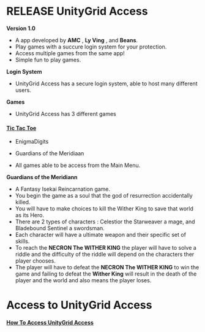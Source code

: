 # RELEASE UnityGrid Access

**Version 1.0**

- A app developed by **AMC** , **Ly Ving** , and **Beans**.
- Play games with a succure login system for your protection.
- Access multiple games from the same app!
- Simple fun to play games.

**Login System**
- UnityGrid Access has a secure login system, able to host many different users.

**Games** 
- UnityGrid Access has 3 different games
#### [Tic Tac Toe](s://github.com/AlphaMC0/UnityGrid-Access/blob/main/Tic%20Tac%20Toe.md)
  - EnigmaDigits
  - Guardians of the Meridiaan

- All games able to be access from the Main Menu.




  
**Guardians of the Meridiann**
- A Fantasy Isekai Reincarnation game.
- You begin the game as a soul that the god of resurrection accidentally killed.
- You will have to make choices to kill the Wither King to save that world as its Hero.
- There are 2 types of characters : Celestior the Starweaver a mage, and Bladebound Sentinel a swordsman.
- Each character will have a ultimate weapon and their specific set of skills.
- To reach the **NECRON The WITHER KING** the player will have to solve a riddle and the difficulty of the riddle will depend on the characters ther player chooses.
- The player will have to defeat the **NECRON The WITHER KING** to win the game and failing to defeat the **Wither King** will result in the death of the player and the world and also means the player
  loses.



# Access to UnityGrid Access

#### [How To Access UnityGrid Access](https://github.com/AlphaMC0/UnityGrid-Access/blob/main/How%20To%20Access%20UnityGrid%20Access.md)
